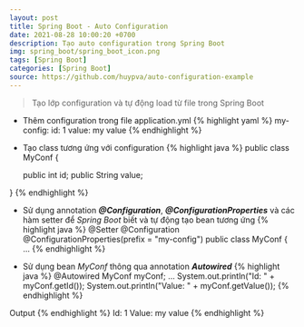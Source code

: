 ```yaml
---
layout: post
title: Spring Boot - Auto Configuration
date: 2021-08-28 10:00:20 +0700
description: Tạo auto configuration trong Spring Boot
img: spring_boot/spring_boot_icon.png
tags: [Spring Boot]
categories: [Spring Boot]
source: https://github.com/huypva/auto-configuration-example
---
```


> Tạo lớp configuration và tự động load từ file trong Spring Boot

- Thêm configuration trong file application.yml 
{% highlight yaml %}
my-config:
    id: 1
    value: my value
{% endhighlight %} 

- Tạo class tương ứng với configuration 
{% highlight java %}
public class MyConf {

  public int id;
  public String value;

}
{% endhighlight %} 

- Sử dụng annotation ***@Configuration***, ***@ConfigurationProperties*** và các hàm setter để *Spring Boot* biết và tự động tạo bean tương ứng 
{% highlight java %}
@Setter
@Configuration
@ConfigurationProperties(prefix = "my-config")
public class MyConf {
...
{% endhighlight %}

- Sử dụng bean *MyConf* thông qua annotation ***Autowired*** 
{% highlight java %}
  @Autowired
  MyConf myConf;
  ...
  System.out.println("Id: " + myConf.getId());
  System.out.println("Value: " + myConf.getValue());
{% endhighlight %}

Output
{% endhighlight %}
Id: 1
Value: my value
{% endhighlight %}